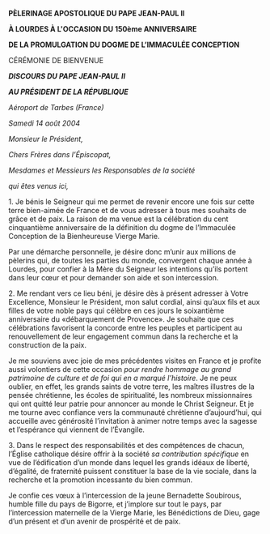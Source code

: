 **PÈLERINAGE APOSTOLIQUE DU PAPE JEAN-PAUL II**

**À LOURDES À L'OCCASION DU 150ème ANNIVERSAIRE**

**DE LA PROMULGATION DU DOGME DE L’IMMACULÉE CONCEPTION**

CÉRÉMONIE DE BIENVENUE

***DISCOURS DU PAPE JEAN-PAUL II***

***AU PRÉSIDENT DE LA RÉPUBLIQUE***

*Aéroport de Tarbes (France)*

*Samedi 14 août 2004*

*Monsieur le Président,*

*Chers Frères dans l’Épiscopat,*

*Mesdames et Messieurs les Responsables de la société*

*qui êtes venus ici,*

1\. Je bénis le Seigneur qui me permet de revenir encore une fois sur cette terre bien-aimée de France et de vous adresser à tous mes souhaits de grâce et de paix. La raison de ma venue est la célébration du cent cinquantième anniversaire de la définition du dogme de l’Immaculée Conception de la Bienheureuse Vierge Marie.

Par une démarche personnelle, je désire donc m’unir aux millions de pèlerins qui, de toutes les parties du monde, convergent chaque année à Lourdes, pour confier à la Mère du Seigneur les intentions qu’ils portent dans leur cœur et pour demander son aide et son intercession.

2\. Me rendant vers ce lieu béni, je désire dès à présent adresser à Votre Excellence, Monsieur le Président, mon salut cordial, ainsi qu’aux fils et aux filles de votre noble pays qui célèbre en ces jours le soixantième anniversaire du «débarquement de Provence». Je souhaite que ces célébrations favorisent la concorde entre les peuples et participent au renouvellement de leur engagement commun dans la recherche et la construction de la paix.

Je me souviens avec joie de mes précédentes visites en France et je profite aussi volontiers de cette occasion *pour rendre hommage au grand patrimoine de culture et de foi qui en a marqué l’histoire*. Je ne peux oublier, en effet, les grands saints de votre terre, les maîtres illustres de la pensée chrétienne, les écoles de spiritualité, les nombreux missionnaires qui ont quitté leur patrie pour annoncer au monde le Christ Seigneur. Et je me tourne avec confiance vers la communauté chrétienne d’aujourd’hui, qui accueille avec générosité l’invitation à animer notre temps avec la sagesse et l’espérance qui viennent de l’Évangile.

3\. Dans le respect des responsabilités et des compétences de chacun, l’Église catholique désire offrir à la société *sa contribution spécifique* en vue de l’édification d’un monde dans lequel les grands idéaux de liberté, d’égalité, de fraternité puissent constituer la base de la vie sociale, dans la recherche et la promotion incessante du bien commun.

Je confie ces vœux à l’intercession de la jeune Bernadette Soubirous, humble fille du pays de Bigorre, et j’implore sur tout le pays, par l’intercession maternelle de la Vierge Marie, les Bénédictions de Dieu, gage d’un présent et d’un avenir de prospérité et de paix.